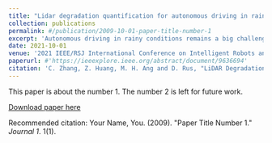 ```yaml
---
title: "Lidar degradation quantification for autonomous driving in rain"
collection: publications
permalink: #/publication/2009-10-01-paper-title-number-1
excerpt: 'Autonomous driving in rainy conditions remains a big challenge. One of the issues is sensor degradation. LiDAR is commonly used in autonomous driving systems to perceive and understand surrounding environments. However, LiDAR performance can be degraded by rain, thereby influencing other system performance (e.g., perception or localization). Therefore, knowing how much degradation exists in current LiDAR measurements is necessary. Most existing methods can only measure LiDAR degradation in controlled environments (e.g., a chamber with simulated rain); how to quantify LiDAR degradation in dynamic environments while the autonomous vehicle is moving is still a difficult problem. In this work, we propose a novel approach to address this problem using an anomaly detection method. Our method has been evaluated on simulated and real-world data. Experimental results demonstrate the effectiveness of our method to capture LiDAR degradation and yield reasonable degradation estimations'
date: 2021-10-01
venue: '2021 IEEE/RSJ International Conference on Intelligent Robots and Systems (IROS 2021)'
paperurl: #'https://ieeexplore.ieee.org/abstract/document/9636694'
citation: 'C. Zhang, Z. Huang, M. H. Ang and D. Rus, "LiDAR Degradation Quantification for Autonomous Driving in Rain," 2021 IEEE/RSJ International Conference on Intelligent Robots and Systems (IROS), Prague, Czech Republic, 2021, pp. 3458-3464, doi: 10.1109/IROS51168.2021.9636694.'
---
```

This paper is about the number 1. The number 2 is left for future work.

[Download paper here](http://academicpages.github.io/files/paper1.pdf)

Recommended citation: Your Name, You. (2009). "Paper Title Number 1." <i>Journal 1</i>. 1(1).